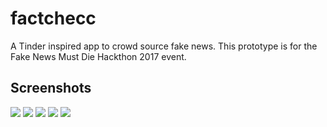 # factchecc

A Tinder inspired app to crowd source fake news. This prototype is for the Fake News Must Die Hackthon 2017 event.

## Screenshots

![](./images/ss1.png)
![](./images/ss2.png)
![](./images/ss3.png)
![](./images/ss4.png)
![](./images/ss5.png)